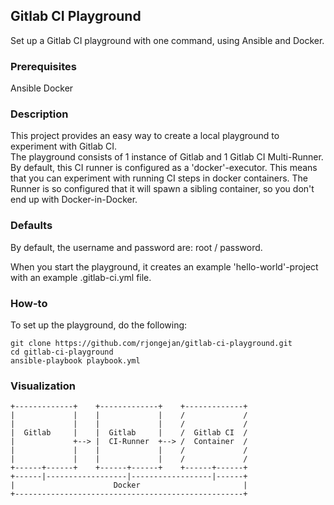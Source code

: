 ## Gitlab CI Playground
Set up a Gitlab CI playground with one command, using Ansible and Docker.

### Prerequisites
Ansible
Docker

### Description
This project provides an easy way to create a local playground to experiment with Gitlab CI.  
The playground consists of 1 instance of Gitlab and 1 Gitlab CI Multi-Runner.
By default, this CI runner is configured as a 'docker'-executor.
This means that you can experiment with running CI steps in docker containers.
The Runner is so configured that it will spawn a sibling container, so you don't end up with Docker-in-Docker.


### Defaults
By default, the username and password are: root / password.

When you start the playground, it creates an example 'hello-world'-project with an example .gitlab-ci.yml file.


### How-to
To set up the playground, do the following:
```
git clone https://github.com/rjongejan/gitlab-ci-playground.git
cd gitlab-ci-playground
ansible-playbook playbook.yml
```

### Visualization
```
+-------------+    +-------------+    +-------------+
|             |    |             |    /             /
|             |    |             |    /             /
|  Gitlab     |    |  Gitlab     |    /  Gitlab CI  /
|             +--> |  CI-Runner  +--> /  Container  /
|             |    |             |    /             /
|             |    |             |    /             /
+------+------+    +------+------+    +------+------+
+------|------------------|------------------|------+
|                      Docker                       |
+---------------------------------------------------+
```
